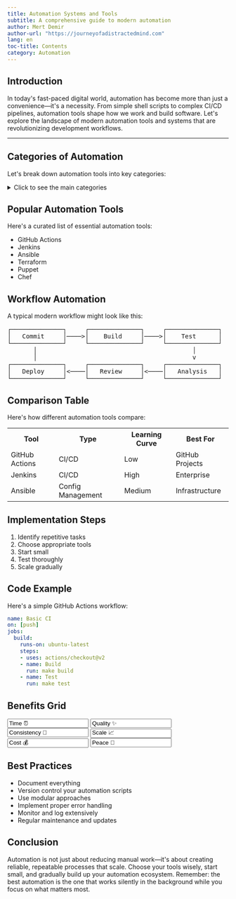 ```yaml
---
title: Automation Systems and Tools
subtitle: A comprehensive guide to modern automation
author: Mert Demir
author-url: "https://journeyofadistractedmind.com"
lang: en
toc-title: Contents
category: Automation
---
```


## Introduction

In today's fast-paced digital world, automation has become more than just a convenience—it's a necessity.
From simple shell scripts to complex CI/CD pipelines, automation tools shape how we work and build software.
Let's explore the landscape of modern automation tools and systems that are revolutionizing development workflows.

<hr>

## Categories of Automation

Let's break down automation tools into key categories:

<details>
<summary>Click to see the main categories</summary>

* Build Automation
* Deployment Automation
* Testing Automation
* Infrastructure Automation
* Process Automation

</details>

## Popular Automation Tools

Here's a curated list of essential automation tools:

* GitHub Actions
* Jenkins
* Ansible
* Terraform
* Puppet
* Chef

## Workflow Automation

A typical modern workflow might look like this:

<pre>
┌──────────────┐     ┌──────────────┐     ┌──────────────┐
│   Commit     │────>│    Build     │────>│    Test      │
└──────────────┘     └──────────────┘     └──────────────┘
       │                                          │
       │                                          v
┌──────────────┐     ┌──────────────┐     ┌──────────────┐
│   Deploy     │<────│   Review     │<────│   Analysis   │
└──────────────┘     └──────────────┘     └──────────────┘
</pre>

## Comparison Table

Here's how different automation tools compare:

<table>
<tr>
<th>Tool</th>
<th>Type</th>
<th>Learning Curve</th>
<th>Best For</th>
</tr>
<tr>
<td>GitHub Actions</td>
<td>CI/CD</td>
<td>Low</td>
<td>GitHub Projects</td>
</tr>
<tr>
<td>Jenkins</td>
<td>CI/CD</td>
<td>High</td>
<td>Enterprise</td>
</tr>
<tr>
<td>Ansible</td>
<td>Config Management</td>
<td>Medium</td>
<td>Infrastructure</td>
</tr>
</table>

## Implementation Steps

1. Identify repetitive tasks
2. Choose appropriate tools
3. Start small
4. Test thoroughly
5. Scale gradually

## Code Example

Here's a simple GitHub Actions workflow:

```yaml
name: Basic CI
on: [push]
jobs:
  build:
    runs-on: ubuntu-latest
    steps:
    - uses: actions/checkout@v2
    - name: Build
      run: make build
    - name: Test
      run: make test
```

## Benefits Grid

<div class="grid">
<input readonly value="Time ⏰" />
<input readonly value="Quality ✨" />
<input readonly value="Consistency 🎯" />
<input readonly value="Scale 📈" />
<input readonly value="Cost 💰" />
<input readonly value="Peace 🧘" />
</div>

## Best Practices

* Document everything
* Version control your automation scripts
* Use modular approaches
* Implement proper error handling
* Monitor and log extensively
* Regular maintenance and updates

## Conclusion

Automation is not just about reducing manual work—it's about creating reliable, repeatable processes that scale.
Choose your tools wisely, start small, and gradually build up your automation ecosystem.
Remember: the best automation is the one that works silently in the background while you focus on what matters most.
